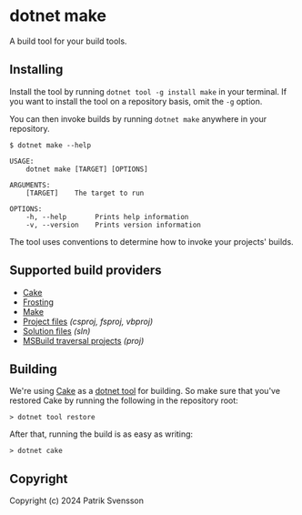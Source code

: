 # dotnet make

A build tool for your build tools.

## Installing

Install the tool by running `dotnet tool -g install make` in your terminal.
If you want to install the tool on a repository basis, omit the `-g` option.


You can then invoke builds by running `dotnet make` anywhere in your repository.  

```console
$ dotnet make --help

USAGE:
    dotnet make [TARGET] [OPTIONS]

ARGUMENTS:
    [TARGET]    The target to run

OPTIONS:
    -h, --help       Prints help information                                    
    -v, --version    Prints version information
```

The tool uses conventions to determine how to invoke your projects' builds.

## Supported build providers

* [Cake][1]
* [Frosting][2]
* [Make][3]
* [Project files][4] _(csproj, fsproj, vbproj)_
* [Solution files][5] _(sln)_
* [MSBuild traversal projects][6] _(proj)_

## Building

We're using [Cake][1] as a [dotnet tool][7]
for building. So make sure that you've restored Cake by running 
the following in the repository root:

```
> dotnet tool restore
```

After that, running the build is as easy as writing:

```
> dotnet cake
```

## Copyright

Copyright (c) 2024 Patrik Svensson

[1]: https://github.com/cake-build/cake
[2]: https://cakebuild.net/docs/running-builds/runners/cake-frosting
[3]: https://en.wikipedia.org/wiki/Make_(software)
[4]: https://learn.microsoft.com/en-us/dotnet/core/project-sdk/overview#project-files
[5]: https://learn.microsoft.com/en-us/visualstudio/extensibility/internals/solution-dot-sln-file?view=vs-2022
[6]: https://github.com/microsoft/MSBuildSdks/blob/main/src/Traversal/README.md
[7]: https://docs.microsoft.com/en-us/dotnet/core/tools/global-tools